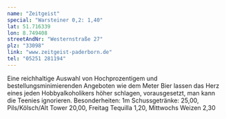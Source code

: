 ```yaml
---
name: "Zeitgeist"
special: "Warsteiner 0,2: 1,40"
lat: 51.716339
lon: 8.749408
streetAndNr: "Westernstraße 27"
plz: "33098"
link: "www.zeitgeist-paderborn.de"
tel: "05251 281194"
---
```

Eine reichhaltige Auswahl von Hochprozentigem und bestellungsminimierenden Angeboten wie dem Meter Bier lassen das Herz eines jeden Hobbyalkoholikers höher schlagen, vorausgesetzt, man kann die Teenies ignorieren. Besonderheiten: 1m Schussgetränke: 25,00, Pils/Kölsch/Alt Tower 20,00, Freitag Tequilla 1,20, Mittwochs Weizen 2,30
